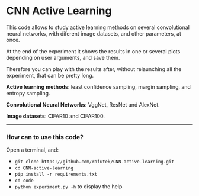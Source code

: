 # CNN Active Learning

This code allows to study active learning methods on several convolutional neural networks, with diferent image datasets, and other parameters, at once.

At the end of the experiment it shows the results in one or several plots depending on user arguments, and save them.

Therefore you can play with the results after, without relaunching all the experiment, that can be pretty long.

**Active learning methods**: least confidence sampling, margin sampling, and entropy sampling.

**Convolutional Neural Networks**: VggNet, ResNet and AlexNet.

**Image datasets**: CIFAR10 and CIFAR100.

***
### How can to use this code?

Open a terminal, and:
- `git clone https://github.com/rafutek/CNN-active-learning.git`
- `cd CNN-active-learning`
- `pip install -r requirements.txt`
- `cd code`
- `python experiment.py -h` to display the help

